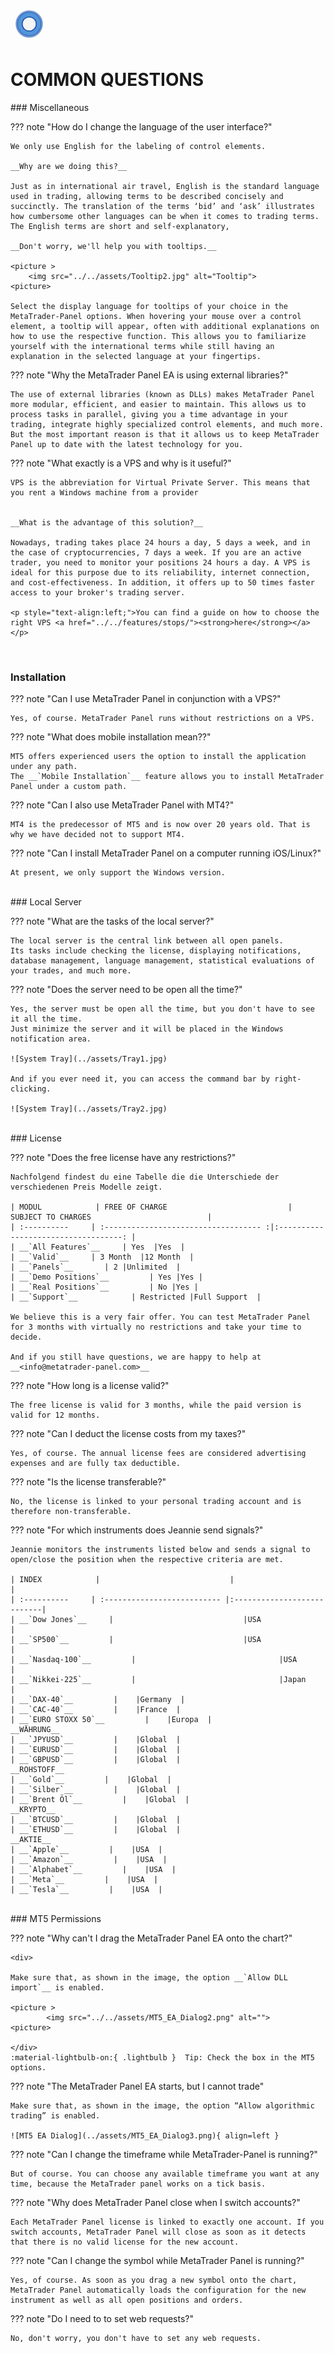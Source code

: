
<a href="../.." title="MetaTrader-Panel" aria-label="MetaTrader-Panel">
<svg class="mobile_only" width="60" height="60" viewbox="0 0 40 40" xmlns="http://www.w3.org/2000/svg">
  <circle cx="20" cy="20" fill="none" r="12" stroke="#1750AC" stroke-width="3">
	<animate attributeName="r" from="8" to="20" dur="1.5s" begin="0s" repeatCount="indefinite"/>
	<animate attributeName="opacity" from="1" to="0" dur="1.5s" begin="0s" repeatCount="indefinite"/>
  </circle>
  <circle cx="20" cy="20" fill="#3373C4" r="13"/>
  <circle cx="20" cy="20" fill="#5494DA" r="12"/>
  <circle cx="20" cy="20" fill="#1750AC" r="8"/>
  <circle cx="20" cy="20" fill="#F5F5F5" r="7"/>
</svg>
</a>

# COMMON QUESTIONS
<p id="com-faq"></p>
### Miscellaneous	 	 

??? note "How do I change the language of the user interface?"
	
    We only use English for the labeling of control elements.  
	
	__Why are we doing this?__  
	
    Just as in international air travel, English is the standard language used in trading, allowing terms to be described concisely and succinctly. The translation of the terms ‘bid’ and ‘ask’ illustrates how cumbersome other languages can be when it comes to trading terms.
	The English terms are short and self-explanatory,
	
	__Don't worry, we'll help you with tooltips.__  
	
	<picture >
		<img src="../../assets/Tooltip2.jpg" alt="Tooltip">
    <picture>  
	
	Select the display language for tooltips of your choice in the MetaTrader-Panel options. When hovering your mouse over a control element, a tooltip will appear, often with additional explanations on how to use the respective function. This allows you to familiarize yourself with the international terms while still having an explanation in the selected language at your fingertips.  
	
	
	
??? note "Why the MetaTrader Panel EA is using external libraries?"

    The use of external libraries (known as DLLs) makes MetaTrader Panel more modular, efficient, and easier to maintain. This allows us to process tasks in parallel, giving you a time advantage in your trading, integrate highly specialized control elements, and much more. But the most important reason is that it allows us to keep MetaTrader Panel up to date with the latest technology for you.
	
??? note "What exactly is a VPS and why is it useful?"

    VPS is the abbreviation for Virtual Private Server. This means that you rent a Windows machine from a provider  
	
	
	__What is the advantage of this solution?__   
	
    Nowadays, trading takes place 24 hours a day, 5 days a week, and in the case of cryptocurrencies, 7 days a week. If you are an active trader, you need to monitor your positions 24 hours a day. A VPS is ideal for this purpose due to its reliability, internet connection, and cost-effectiveness. In addition, it offers up to 50 times faster access to your broker's trading server.

	<p style="text-align:left;">You can find a guide on how to choose the right VPS <a href="../../features/stops/"><strong>here</strong></a></p>	
<br>

### Installation

??? note "Can I use MetaTrader Panel in conjunction with a VPS?"

    Yes, of course. MetaTrader Panel runs without restrictions on a VPS.	 
	
??? note "What does mobile installation mean??"

    MT5 offers experienced users the option to install the application under any path.
	The __`Mobile Installation`__ feature allows you to install MetaTrader Panel under a custom path.

??? note "Can I also use MetaTrader Panel with MT4?"

    MT4 is the predecessor of MT5 and is now over 20 years old. That is why we have decided not to support MT4.
	 
??? note "Can I install MetaTrader Panel on a computer running iOS/Linux?"

    At present, we only support the Windows version.	
	 

<br>	 
### Local Server

??? note "What are the tasks of the local server?"

    The local server is the central link between all open panels.
    Its tasks include checking the license, displaying notifications, 
    database management, language management, statistical evaluations of your trades, and much more.
	
??? note "Does the server need to be open all the time?"

    Yes, the server must be open all the time, but you don't have to see it all the time.
	Just minimize the server and it will be placed in the Windows notification area. 
	
	![System Tray](../assets/Tray1.jpg)  
	
	And if you ever need it, you can access the command bar by right-clicking.
		
	![System Tray](../assets/Tray2.jpg)  
	 

<br>	
### License

??? note "Does the free license have any restrictions?"

    Nachfolgend findest du eine Tabelle die die Unterschiede der verschiedenen Preis Modelle zeigt.
	
	| MODUL            | FREE OF CHARGE                           | SUBJECT TO CHARGES                          |
	| :----------     | :----------------------------------- :|:-----------------------------------: |
	| __`All Features`__     | Yes  |Yes  |
	| __`Valid`__     | 3 Month  |12 Month  |
	| __`Panels`__       | 2 |Unlimited  |
	| __`Demo Positions`__         | Yes |Yes |
	| __`Real Positions`__         | No |Yes |
	| __`Support`__    		   | Restricted |Full Support  |  
	
	We believe this is a very fair offer. You can test MetaTrader Panel for 3 months with virtually no restrictions and take your time to decide.  
	
	And if you still have questions, we are happy to help at __<info@metatrader-panel.com>__


??? note "How long is a license valid?"

    The free license is valid for 3 months, while the paid version is valid for 12 months.
	 
	 

??? note "Can I deduct the license costs from my taxes?"

    Yes, of course. The annual license fees are considered advertising expenses and are fully tax deductible.
	 
	 

??? note "Is the license transferable?"

    No, the license is linked to your personal trading account and is therefore non-transferable.
	
??? note "For which instruments does Jeannie send signals?"
	
	Jeannie monitors the instruments listed below and sends a signal to open/close the position when the respective criteria are met.  
	
	| INDEX            |                             |                      |
	| :----------     | :-------------------------- |:---------------------------|
	| __`Dow Jones`__     |    							|USA  					 |
	| __`SP500`__         |    							|USA  					     |
	| __`Nasdaq-100`__         |    							|USA  					     |
	| __`Nikkei-225`__         |    							|Japan  					     |
	| __`DAX-40`__         |    |Germany  |
	| __`CAC-40`__         |    |France  |
	| __`EURO STOXX 50`__         |    |Europa  |
	__WÄHRUNG__  
    | __`JPYUSD`__         |    |Global  |
	| __`EURUSD`__         |    |Global  |
	| __`GBPUSD`__         |    |Global  |
	__ROHSTOFF__  
    | __`Gold`__         |    |Global  |
	| __`Silber`__         |    |Global  |
	| __`Brent Öl`__         |    |Global  |		
	__KRYPTO__  	
	| __`BTCUSD`__         |    |Global  |
	| __`ETHUSD`__         |    |Global  |			
	__AKTIE__  
	| __`Apple`__         |    |USA  |
	| __`Amazon`__         |    |USA  |	
	| __`Alphabet`__         |    |USA  |
	| __`Meta`__         |    |USA  |	
	| __`Tesla`__         |    |USA  |		

	
<br>	
### MT5 Permissions	 	 

??? note "Why can't I drag the MetaTrader Panel EA onto the chart?"

	<div>
    
	Make sure that, as shown in the image, the option __`Allow DLL import`__ is enabled.
	
	<picture >
            <img src="../../assets/MT5_EA_Dialog2.png" alt="">
    <picture>
		  
	</div>  
	:material-lightbulb-on:{ .lightbulb }  Tip: Check the box in the MT5 options.
	
??? note "The MetaTrader Panel EA starts, but I cannot trade"

    Make sure that, as shown in the image, the option “Allow algorithmic trading” is enabled.	 
	
	![MT5 EA Dialog](../assets/MT5_EA_Dialog3.png){ align=left }
	 
??? note "Can I change the timeframe while MetaTrader-Panel is running?"

    But of course. You can choose any available timeframe you want at any time, because the MetaTrader panel works on a tick basis.	 
	
??? note "Why does MetaTrader Panel close when I switch accounts?"

    Each MetaTrader Panel license is linked to exactly one account. If you switch accounts, MetaTrader Panel will close as soon as it detects that there is no valid license for the new account.
	 
??? note "Can I change the symbol while MetaTrader Panel is running?"

    Yes, of course. As soon as you drag a new symbol onto the chart, MetaTrader Panel automatically loads the configuration for the new instrument as well as all open positions and orders.

??? note "Do I need to to set web requests?"

    No, don't worry, you don't have to set any web requests.

<br>

<br>
<br>	
<br>
<br>
<br>
